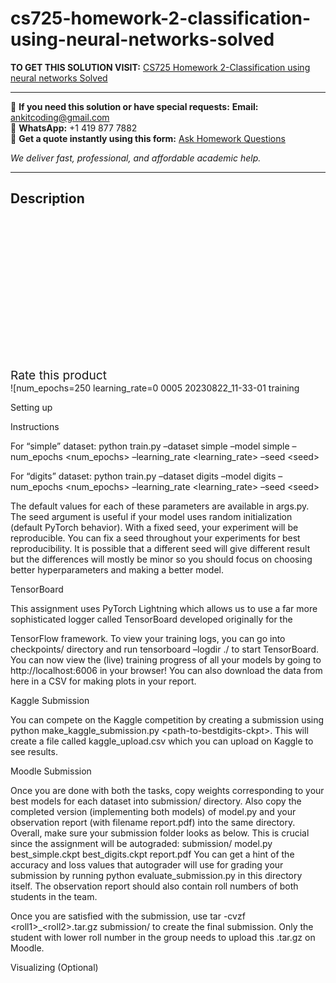 # cs725-homework-2-classification-using-neural-networks-solved
**TO GET THIS SOLUTION VISIT:** [CS725 Homework 2-Classification using neural networks Solved](https://www.ankitcodinghub.com/product/cs725-homework-2-classification-using-neural-networks-solved/)


---

📩 **If you need this solution or have special requests:** **Email:** ankitcoding@gmail.com  
📱 **WhatsApp:** +1 419 877 7882  
📄 **Get a quote instantly using this form:** [Ask Homework Questions](https://www.ankitcodinghub.com/services/ask-homework-questions/)

*We deliver fast, professional, and affordable academic help.*

---

<h2>Description</h2>



<div class="kk-star-ratings kksr-auto kksr-align-center kksr-valign-top" data-payload="{&quot;align&quot;:&quot;center&quot;,&quot;id&quot;:&quot;131853&quot;,&quot;slug&quot;:&quot;default&quot;,&quot;valign&quot;:&quot;top&quot;,&quot;ignore&quot;:&quot;&quot;,&quot;reference&quot;:&quot;auto&quot;,&quot;class&quot;:&quot;&quot;,&quot;count&quot;:&quot;0&quot;,&quot;legendonly&quot;:&quot;&quot;,&quot;readonly&quot;:&quot;&quot;,&quot;score&quot;:&quot;0&quot;,&quot;starsonly&quot;:&quot;&quot;,&quot;best&quot;:&quot;5&quot;,&quot;gap&quot;:&quot;4&quot;,&quot;greet&quot;:&quot;Rate this product&quot;,&quot;legend&quot;:&quot;0\/5 - (0 votes)&quot;,&quot;size&quot;:&quot;24&quot;,&quot;title&quot;:&quot;CS725 Homework 2-Classification using neural networks Solved&quot;,&quot;width&quot;:&quot;0&quot;,&quot;_legend&quot;:&quot;{score}\/{best} - ({count} {votes})&quot;,&quot;font_factor&quot;:&quot;1.25&quot;}">

<div class="kksr-stars">

<div class="kksr-stars-inactive">
            <div class="kksr-star" data-star="1" style="padding-right: 4px">


<div class="kksr-icon" style="width: 24px; height: 24px;"></div>
        </div>
            <div class="kksr-star" data-star="2" style="padding-right: 4px">


<div class="kksr-icon" style="width: 24px; height: 24px;"></div>
        </div>
            <div class="kksr-star" data-star="3" style="padding-right: 4px">


<div class="kksr-icon" style="width: 24px; height: 24px;"></div>
        </div>
            <div class="kksr-star" data-star="4" style="padding-right: 4px">


<div class="kksr-icon" style="width: 24px; height: 24px;"></div>
        </div>
            <div class="kksr-star" data-star="5" style="padding-right: 4px">


<div class="kksr-icon" style="width: 24px; height: 24px;"></div>
        </div>
    </div>

<div class="kksr-stars-active" style="width: 0px;">
            <div class="kksr-star" style="padding-right: 4px">


<div class="kksr-icon" style="width: 24px; height: 24px;"></div>
        </div>
            <div class="kksr-star" style="padding-right: 4px">


<div class="kksr-icon" style="width: 24px; height: 24px;"></div>
        </div>
            <div class="kksr-star" style="padding-right: 4px">


<div class="kksr-icon" style="width: 24px; height: 24px;"></div>
        </div>
            <div class="kksr-star" style="padding-right: 4px">


<div class="kksr-icon" style="width: 24px; height: 24px;"></div>
        </div>
            <div class="kksr-star" style="padding-right: 4px">


<div class="kksr-icon" style="width: 24px; height: 24px;"></div>
        </div>
    </div>
</div>


<div class="kksr-legend" style="font-size: 19.2px;">
            <span class="kksr-muted">Rate this product</span>
    </div>
    </div>
![num_epochs=250 learning_rate=0 0005 20230822_11-33-01 training

Setting up

Instructions

For “simple” dataset: python train.py –dataset simple –model simple –num_epochs &lt;num_epochs&gt; –learning_rate &lt;learning_rate&gt; –seed &lt;seed&gt;

For “digits” dataset: python train.py –dataset digits –model digits –num_epochs &lt;num_epochs&gt; –learning_rate &lt;learning_rate&gt; –seed &lt;seed&gt;

The default values for each of these parameters are available in args.py. The seed argument is useful if your model uses random initialization (default PyTorch behavior). With a fixed seed, your experiment will be reproducible. You can fix a seed throughout your experiments for best reproducibility. It is possible that a different seed will give different result but the differences will mostly be minor so you should focus on choosing better hyperparameters and making a better model.

TensorBoard

This assignment uses PyTorch Lightning which allows us to use a far more sophisticated logger called TensorBoard developed originally for the

TensorFlow framework. To view your training logs, you can go into checkpoints/ directory and run tensorboard –logdir ./ to start TensorBoard. You can now view the (live) training progress of all your models by going to http://localhost:6006 in your browser! You can also download the data from here in a CSV for making plots in your report.

Kaggle Submission

You can compete on the Kaggle competition by creating a submission using python make_kaggle_submission.py &lt;path-to-bestdigits-ckpt&gt;. This will create a file called kaggle_upload.csv which you can upload on Kaggle to see results.

Moodle Submission

Once you are done with both the tasks, copy weights corresponding to your best models for each dataset into submission/ directory. Also copy the completed version (implementing both models) of model.py and your observation report (with filename report.pdf) into the same directory. Overall, make sure your submission folder looks as below. This is crucial since the assignment will be autograded: submission/ model.py best_simple.ckpt best_digits.ckpt report.pdf You can get a hint of the accuracy and loss values that autograder will use for grading your submission by running python evaluate_submission.py in this directory itself. The observation report should also contain roll numbers of both students in the team.

Once you are satisfied with the submission, use tar -cvzf &lt;roll1&gt;_&lt;roll2&gt;.tar.gz submission/ to create the final submission. Only the student with lower roll number in the group needs to upload this .tar.gz on Moodle.

Visualizing (Optional)
